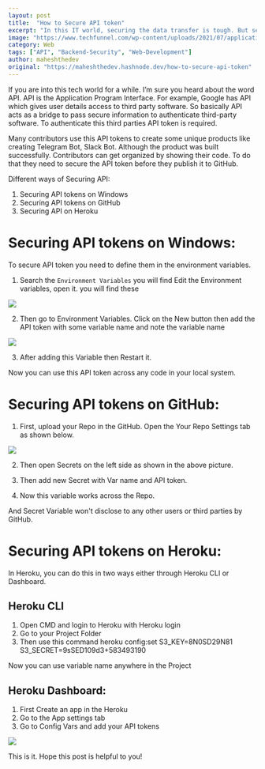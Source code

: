```yaml
---
layout: post
title:  "How to Secure API token"
excerpt: "In this IT world, securing the data transfer is tough. But securing the API with token is important."
image: "https://www.techfunnel.com/wp-content/uploads/2021/07/application-programming-interface.png"
category: Web
tags: ["API", "Backend-Security", "Web-Development"]
author: maheshthedev
original: "https://maheshthedev.hashnode.dev/how-to-secure-api-token"
---
```


If you are into this tech world for a while. I’m sure you heard about the word API. API is the Application Program Interface. For example, Google has API which gives user details access to third party software. So basically API acts as a bridge to pass secure information to authenticate third-party software. To authenticate this third parties API token is required.

Many contributors use this API tokens to create some unique products like creating Telegram Bot, Slack Bot. Although the product was built successfully. Contributors can get organized by showing their code. To do that they need to secure the API token before they publish it to GitHub.

Different ways of Securing API:
1. Securing API tokens on Windows
2. Securing API tokens on GitHub
3. Securing API on Heroku

# Securing API tokens on Windows:

To secure API token you need to define them in the environment variables.

1. Search the `Environment Variables` you will find Edit the Environment variables, open it. you will find these

![](https://miro.medium.com/max/824/1*AvRoS1MbBRl4oe2q7Tq-rA.png)

2. Then go to Environment Variables. Click on the New button then add the API token with some variable name and note the variable name

![](https://miro.medium.com/max/1306/1*hRrygxDz_d5EbPRZfsDh6w.png)

3. After adding this Variable then Restart it.

Now you can use this API token across any code in your local system.

# Securing API tokens on GitHub:
1. First, upload your Repo in the GitHub. Open the Your Repo Settings tab as shown below.

![](https://miro.medium.com/max/2666/1*wpoSrUMBBM05WfZrSEXOrA.png)

2. Then open Secrets on the left side as shown in the above picture.



3. Then add new Secret with Var name and API token.

4. Now this variable works across the Repo.

And Secret Variable won't disclose to any other users or third parties by GitHub.

# Securing API tokens on Heroku:

In Heroku, you can do this in two ways either through Heroku CLI or Dashboard.

## Heroku CLI
1. Open CMD and login to Heroku with Heroku login
2. Go to your Project Folder
3. Then use this command heroku config:set S3_KEY=8N0SD29N81 S3_SECRET=9sSED109d3+583493190

Now you can use variable name anywhere in the Project

## Heroku Dashboard:
1. First Create an app in the Heroku
2. Go to the App settings tab
3. Go to Config Vars and add your API tokens

![](https://miro.medium.com/max/2480/1*MJWNVqZQpfWIpiLm9wTwsg.png)

This is it. Hope this post is helpful to you!